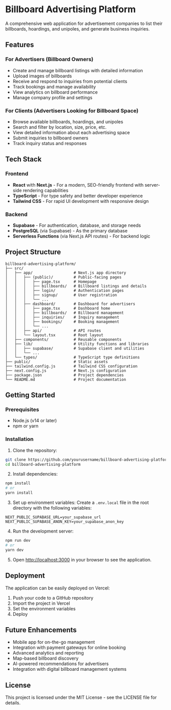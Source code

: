 # Billboard Advertising Platform

A comprehensive web application for advertisement companies to list their billboards, hoardings, and unipoles, and generate business inquiries.

## Features

### For Advertisers (Billboard Owners)
- Create and manage billboard listings with detailed information
- Upload images of billboards
- Receive and respond to inquiries from potential clients
- Track bookings and manage availability
- View analytics on billboard performance
- Manage company profile and settings

### For Clients (Advertisers Looking for Billboard Space)
- Browse available billboards, hoardings, and unipoles
- Search and filter by location, size, price, etc.
- View detailed information about each advertising space
- Submit inquiries to billboard owners
- Track inquiry status and responses

## Tech Stack

### Frontend
- **React** with **Next.js** - For a modern, SEO-friendly frontend with server-side rendering capabilities
- **TypeScript** - For type safety and better developer experience
- **Tailwind CSS** - For rapid UI development with responsive design

### Backend
- **Supabase** - For authentication, database, and storage needs
- **PostgreSQL** (via Supabase) - As the primary database
- **Serverless Functions** (via Next.js API routes) - For backend logic

## Project Structure

```
billboard-advertising-platform/
├── src/
│   ├── app/                  # Next.js app directory
│   │   ├── (public)/         # Public-facing pages
│   │   │   ├── page.tsx      # Homepage
│   │   │   ├── billboards/   # Billboard listings and details
│   │   │   ├── login/        # Authentication pages
│   │   │   ├── signup/       # User registration
│   │   │   └── ...
│   │   ├── dashboard/        # Dashboard for advertisers
│   │   │   ├── page.tsx      # Dashboard home
│   │   │   ├── billboards/   # Billboard management
│   │   │   ├── inquiries/    # Inquiry management
│   │   │   ├── bookings/     # Booking management
│   │   │   └── ...
│   │   ├── api/              # API routes
│   │   └── layout.tsx        # Root layout
│   ├── components/           # Reusable components
│   ├── lib/                  # Utility functions and libraries
│   │   ├── supabase/         # Supabase client and utilities
│   │   └── ...
│   └── types/                # TypeScript type definitions
├── public/                   # Static assets
├── tailwind.config.js        # Tailwind CSS configuration
├── next.config.js            # Next.js configuration
├── package.json              # Project dependencies
└── README.md                 # Project documentation
```

## Getting Started

### Prerequisites
- Node.js (v14 or later)
- npm or yarn

### Installation

1. Clone the repository:
```bash
git clone https://github.com/yourusername/billboard-advertising-platform.git
cd billboard-advertising-platform
```

2. Install dependencies:
```bash
npm install
# or
yarn install
```

3. Set up environment variables:
Create a `.env.local` file in the root directory with the following variables:
```
NEXT_PUBLIC_SUPABASE_URL=your_supabase_url
NEXT_PUBLIC_SUPABASE_ANON_KEY=your_supabase_anon_key
```

4. Run the development server:
```bash
npm run dev
# or
yarn dev
```

5. Open [http://localhost:3000](http://localhost:3000) in your browser to see the application.

## Deployment

The application can be easily deployed on Vercel:

1. Push your code to a GitHub repository
2. Import the project in Vercel
3. Set the environment variables
4. Deploy

## Future Enhancements

- Mobile app for on-the-go management
- Integration with payment gateways for online booking
- Advanced analytics and reporting
- Map-based billboard discovery
- AI-powered recommendations for advertisers
- Integration with digital billboard management systems

## License

This project is licensed under the MIT License - see the LICENSE file for details.
